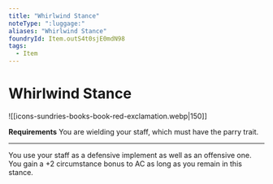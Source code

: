 ```yaml
---
title: "Whirlwind Stance"
noteType: ":luggage:"
aliases: "Whirlwind Stance"
foundryId: Item.outS4t0sjE0mdN98
tags:
  - Item
---
```


# Whirlwind Stance
![[icons-sundries-books-book-red-exclamation.webp|150]]

**Requirements** You are wielding your staff, which must have the parry trait.

* * *

You use your staff as a defensive implement as well as an offensive one. You gain a +2 circumstance bonus to AC as long as you remain in this stance.
